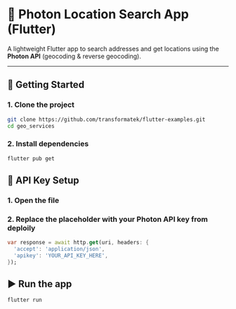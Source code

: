 
# 📍 Photon Location Search App (Flutter)

A lightweight Flutter app to search addresses and get locations using the **Photon API** (geocoding & reverse geocoding).

---

## 🚀 Getting Started

### 1. Clone the project

```bash
git clone https://github.com/transformatek/flutter-examples.git
cd geo_services
```
### 2. Install dependencies


```bash
flutter pub get
```

## 🔑 API Key Setup

### 1. Open the file

### 2. Replace the placeholder with your Photon API key from deploily

```dart
var response = await http.get(uri, headers: {
  'accept': 'application/json',
  'apikey': 'YOUR_API_KEY_HERE',
});
```

## ▶️ Run the app

```bash
flutter run
```